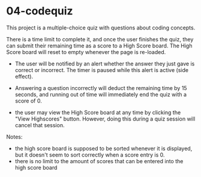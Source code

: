 # 04-codequiz

This project is a multiple-choice quiz with questions about coding concepts.

There is a time limit to complete it, and once the user finishes the quiz, they can submit their remaining time as a score to a High Score board. The High Score board will reset to empty whenever the page is re-loaded.

- The user will be notified by an alert whether the answer they just gave is correct or incorrect. The timer is paused while this alert is active (side effect).

- Answering a question incorrectly will deduct the remaining time by 15 seconds, and running out of time will immediately end the quiz with a score of 0.

- the user may view the High Score board at any time by clicking the "View Highscores" button. However, doing this during a quiz session will cancel that session.

Notes:
- the high score board is supposed to be sorted whenever it is displayed, but it doesn't seem to sort correctly when a score entry is 0.
- there is no limit to the amount of scores that can be entered into the high score board
